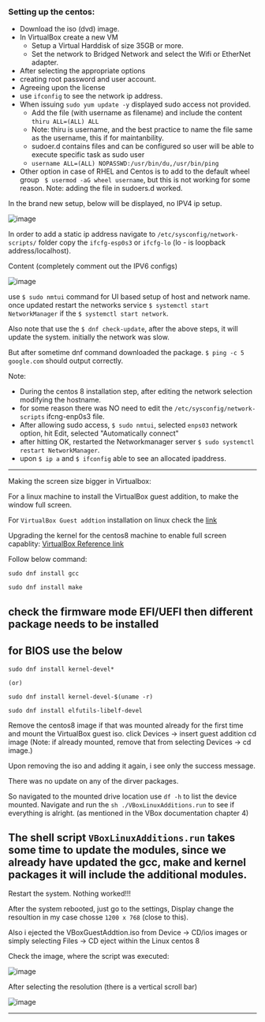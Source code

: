 ### Setting up the centos:

- Download the iso (dvd) image.
- In VirtualBox create a new VM
   - Setup a Virtual Harddisk of size 35GB or more.
   - Set the network to Bridged Network and select the Wifi or EtherNet adapter.
 - After selecting the appropriate options
 - creating root password and user account.
 - Agreeing upon the license
 - use `ifconfig` to see the network ip address.
 - When issuing `sudo yum update -y` displayed sudo access not provided.
    - Add the file (with username as filename) and include the content `thiru ALL=(ALL) ALL` 
    - Note: thiru is username, and the best practice to name the file same as the username, this if for maintanbility.
    - sudoer.d contains files and can be configured so user will be able to execute specific task as sudo user 
    - `username ALL=(ALL) NOPASSWD:/usr/bin/du,/usr/bin/ping`
  - Other option in case of RHEL and Centos is to add to the default wheel group ` $ usermod -aG wheel username`, but this is not working for some reason. Note: adding the file in sudoers.d worked.
  
In the brand new setup, below will be displayed, no IPV4 ip setup.

![image](https://user-images.githubusercontent.com/6425536/82537228-86133d80-9afe-11ea-89c7-775e52afda42.png)

In order to add a static ip address navigate to `/etc/sysconfig/network-scripts/` folder copy the `ifcfg-esp0s3`
or `ifcfg-lo` (lo - is loopback address/localhost).

Content (completely comment out the IPV6 configs)

![image](https://user-images.githubusercontent.com/6425536/82538907-5154b580-9b01-11ea-95a7-b33b67e8d847.png)

use `$ sudo nmtui` command for UI based setup of host and network name.
once updated restart the networks service `$ systemctl start NetworkManager` if the `$ systemctl start network`.

Also note that use the `$ dnf check-update`, after the above steps, it will update the system. initially the network was slow.

But after sometime dnf command downloaded the package. `$ ping -c 5 google.com` should output correctly.

Note:
  - During the centos 8 installation step, after editing the network selection modifying the hostname.
  - for some reason there was NO need to edit the `/etc/sysconfig/network-scripts` ifcng-enp0s3 file.
  - After allowing sudo access, `$ sudo nmtui`, selected `enps03` network option, hit Edit, selected "Automatically connect"
  - after hitting OK, restarted the Networkmanager server `$ sudo systemctl restart NetworkManager`. 
  - upon `$ ip a` and `$ ifconfig` able to see an allocated ipaddress.

---------

Making the screen size bigger in Virtualbox:

For a linux machine to install the VirtualBox guest addition, to make the window full screen.

For `VirtualBox Guest addtion` installation on linux check the [link](https://www.virtualbox.org/manual/ch04.html#mountingadditionsiso) 

Upgrading the kernel for the centos8 machine to enable full screen capablity:
[VirtualBox Reference link](https://www.virtualbox.org/manual/ch02.html#externalkernelmodules)

Follow below command:

`sudo dnf install gcc`

`sudo dnf install make`

## check the firmware mode EFI/UEFI then different package needs to be installed
## for BIOS use the below 
```
sudo dnf install kernel-devel*

(or)

sudo dnf install kernel-devel-$(uname -r)
```

`sudo dnf install elfutils-libelf-devel`

Remove the centos8 image if that was mounted already for the first time and mount the VirtualBox guest iso.
click Devices -> insert guest addition cd image 
(Note: if already mounted, remove that from selecting Devices -> cd image.)

Upon removing the iso and adding it again, i see only the success message. 

There was no update on any of the dirver packages.

So navigated to the mounted drive location use `df -h` to list the device mounted. Navigate and run the `sh ./VBoxLinuxAdditions.run` to see if everything is alright. (as mentioned in the VBox documentation chapter 4)

## The shell script `VBoxLinuxAdditions.run` takes some time to update the modules, since we already have updated the gcc, make and kernel packages it will include the additional modules.

Restart the system. Nothing worked!!!

After the system rebooted, just go to the settings, Display change the resoultion in my case chosse `1200 x 768` (close to this).

Also i ejected the VBoxGuestAddtion.iso from Device -> CD/ios images or simply selecting Files -> CD eject within the Linux centos 8 

Check the image, where the script was executed:

![image](https://user-images.githubusercontent.com/6425536/82738997-05686300-9cf1-11ea-9d71-d168c8f3bfcb.png)

After selecting the resolution (there is a vertical scroll bar)

![image](https://user-images.githubusercontent.com/6425536/82739403-22526580-9cf4-11ea-83e9-ea15b5746be2.png)

------


